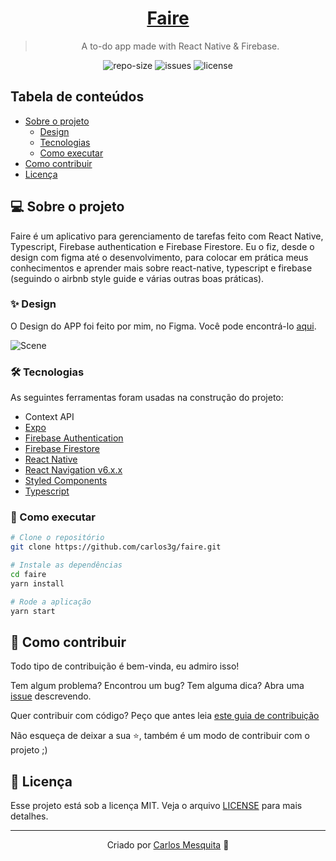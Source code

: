 <div align="center">
  <a href="https://github.com/carlos3g/faire" target="_blank">
    <h1>
      Faire
    </h1>
  </a>
  <blockquote>
    A to-do app made with React Native & Firebase.
  </blockquote>
  <div>
    <img src="https://img.shields.io/github/repo-size/carlos3g/faire?color=4000FF" alt="repo-size" />
    <img src="https://img.shields.io/github/issues-raw/carlos3g/faire?color=4000FF" alt="issues" />
    <img src="https://img.shields.io/badge/license-MIT-4000FF" alt="license" />
  </div>
</div>

## Tabela de conteúdos

- [Sobre o projeto](#-sobre-o-projeto)
  - [Design](#-design)
  - [Tecnologias](#-tecnologias)
  - [Como executar](#-como-executar)
- [Como contribuir](#-como-contribuir)
- [Licença](#-licença)

## 💻 Sobre o projeto

Faire é um aplicativo para gerenciamento de tarefas feito com React Native, Typescript, Firebase authentication e Firebase Firestore.
Eu o fiz, desde o design com figma até o desenvolvimento, para colocar em prática meus conhecimentos e aprender mais
sobre react-native, typescript e firebase (seguindo o airbnb style guide e várias outras boas práticas).

### ✨ Design

O Design do APP foi feito por mim, no Figma. Você pode encontrá-lo [aqui](https://www.figma.com/file/jiggpQrS9wyZ0YQ8DCwqft/Faire).

![Scene](https://user-images.githubusercontent.com/52337966/148848186-6bc21a7b-c844-4e32-b026-f8f9eb97f997.png)

### 🛠 Tecnologias

As seguintes ferramentas foram usadas na construção do projeto:

- Context API
- [Expo](https://expo.dev)
- [Firebase Authentication](https://firebase.google.com/products/auth)
- [Firebase Firestore](https://firebase.google.com/products/firestore)
- [React Native](https://reactnative.dev)
- [React Navigation v6.x.x](https://reactnavigation.org)
- [Styled Components](https://styled-components.com)
- [Typescript](https://www.typescriptlang.org)

### 🚀 Como executar

```bash
# Clone o repositório
git clone https://github.com/carlos3g/faire.git

# Instale as dependências
cd faire
yarn install

# Rode a aplicação
yarn start
```

## 🤝 Como contribuir

Todo tipo de contribuição é bem-vinda, eu admiro isso!

Tem algum problema? Encontrou um bug? Tem alguma dica? Abra uma [issue](https://github.com/carlos3g/faire/issues) descrevendo.

Quer contribuir com código? Peço que antes leia [este guia de contribuição](https://github.com/firstcontributions/first-contributions)

Não esqueça de deixar a sua ⭐, também é um modo de contribuir com o projeto ;)

## 📝 Licença

Esse projeto está sob a licença MIT. Veja o arquivo [LICENSE](LICENSE) para mais detalhes.

---

<div align="center">

Criado por [Carlos Mesquita](https://github.com/carlos3g) 💜

</div>
